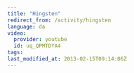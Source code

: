 ```yaml
---
title: "Hingsten"
redirect_from: /activity/hingsten
language: da
video:
  provider: youtube
  id: uq_QPMTDYA4
tags:
last_modified_at: 2013-02-15T09:14:06Z
---
```



